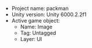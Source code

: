 <!-- UNITY CODE ASSIST INSTRUCTIONS START -->
- Project name: packman
- Unity version: Unity 6000.2.2f1
- Active game object:
  - Name: Image
  - Tag: Untagged
  - Layer: UI
<!-- UNITY CODE ASSIST INSTRUCTIONS END -->